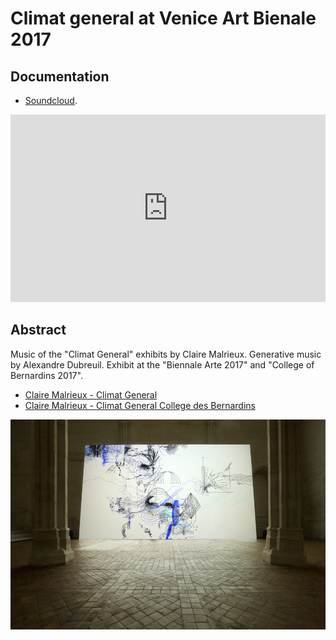 # Climat general at Venice Art Bienale 2017

## Documentation

- [Soundcloud](https://soundcloud.com/dubreuia/sets/climat-general).

<iframe width="100%" height="300" scrolling="no" frameborder="no" allow="autoplay" src="https://w.soundcloud.com/player/?url=https%3A//api.soundcloud.com/playlists/625151271&color=%23ff5500&auto_play=false&hide_related=false&show_comments=true&show_user=true&show_reposts=false&show_teaser=true&visual=true"></iframe>

## Abstract

Music of the "Climat General" exhibits by Claire Malrieux. Generative music by Alexandre Dubreuil. Exhibit at the "Biennale Arte 2017" and "College of Bernardins 2017".

- [Claire Malrieux - Climat General](http://claire-malrieux.com/Climat-General)
- [Claire Malrieux - Climat General College des Bernardins](http://claire-malrieux.com/Climat-General-College-des-Bernardins)

![Climat General Bernardins 2017](climat-general-bernardins-2017.jpg)

